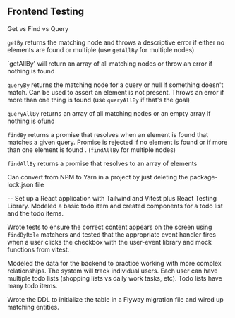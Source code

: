 ## Frontend Testing

Get vs Find vs Query

`getBy` returns the matching node and throws a descriptive error if either no elements are found 
or multiple (use `getAllBy` for multiple nodes)

`getAllBy' will return an array of all matching nodes or throw an error if nothing is found

`queryBy` returns the matching node for a query or null if something doesn't match. Can be used 
to assert an element is not present. Throws an error if more than one thing is found (use 
`queryAllBy` if that's the goal)

`queryAllBy` returns an array of all matching nodes or an empty array if nothing is ofund

`findBy` returns a promise that resolves when an element is found that matches a given query. 
Promise is rejected if no element is found or if more than one element is found . (`findAllBy` 
for multiple nodes)

`findAllBy` returns a promise that resolves to an array of elements


Can convert from NPM to Yarn in a project by just deleting the package-lock.json file


--
Set up a React application with Tailwind and Vitest plus React Testing Library. Modeled a basic 
todo item and created components for a todo list and the todo items. 

Wrote tests to ensure the correct content appears on the screen using `findByRole` matchers and 
tested that the appropriate event handler fires when a user clicks the checkbox with the 
user-event library and mock functions from vitest.

Modeled the data for the backend to practice working with more complex relationships.
The system will track individual users. Each user can have multiple todo lists (shopping lists vs 
daily work tasks, etc). Todo lists have many todo items.

Wrote the DDL to initialize the table in a Flyway migration file and wired up matching entities. 